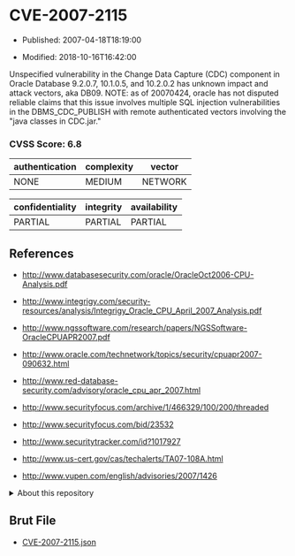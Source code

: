 # CVE-2007-2115

- Published: 2007-04-18T18:19:00

- Modified: 2018-10-16T16:42:00

Unspecified vulnerability in the Change Data Capture (CDC) component in Oracle Database 9.2.0.7, 10.1.0.5, and 10.2.0.2 has unknown impact and attack vectors, aka DB09.  NOTE: as of 20070424, oracle has not disputed reliable claims that this issue involves multiple SQL injection vulnerabilities in the DBMS_CDC_PUBLISH with remote authenticated vectors involving the "java classes in CDC.jar."

### CVSS Score: **6.8**

| authentication | complexity | vector |
| --- | --- | --- |
| NONE | MEDIUM | NETWORK |

| confidentiality | integrity | availability |
| --- | --- | --- |
| PARTIAL | PARTIAL | PARTIAL |

## References

* http://www.databasesecurity.com/oracle/OracleOct2006-CPU-Analysis.pdf

* http://www.integrigy.com/security-resources/analysis/Integrigy_Oracle_CPU_April_2007_Analysis.pdf

* http://www.ngssoftware.com/research/papers/NGSSoftware-OracleCPUAPR2007.pdf

* http://www.oracle.com/technetwork/topics/security/cpuapr2007-090632.html

* http://www.red-database-security.com/advisory/oracle_cpu_apr_2007.html

* http://www.securityfocus.com/archive/1/466329/100/200/threaded

* http://www.securityfocus.com/bid/23532

* http://www.securitytracker.com/id?1017927

* http://www.us-cert.gov/cas/techalerts/TA07-108A.html

* http://www.vupen.com/english/advisories/2007/1426

<details>
<summary>About this repository</summary> 

  This repository is part of the project [Live Hack CVE](https://github.com/Live-Hack-CVE). Main website can be found [www.live-hack.org](https://www.live-hack.org) 
  
  Made by [Sn0wAlice](https://github.com/Sn0wAlice) for the people that care about security and need to have a feed of the latest CVEs. Hope you enjoy it, don't forget to star the repo and follow me on [Twitter](https://twitter.com/Sn0wAlice) and [Github](https://github.com/Sn0wAlice). And that is my [personnal website](https://www.alice-snow.me/)

  - [Home Page](https://github.com/Live-Hack-CVE)
  - [Framework](https://github.com/Live-Hack-CVE/cve-framework)
  - [CVE database](https://github.com/Live-Hack-CVE/full_database)
  - [Changelog](https://github.com/Live-Hack-CVE/Changelog)
</details>

## Brut File

* [CVE-2007-2115.json](https://raw.githubusercontent.com/Live-Hack-CVE/full_database/main/cves/2007/CVE-2007-2115.json)

